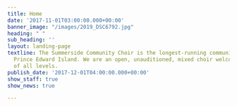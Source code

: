 ```yaml
---
title: Home
date: '2017-11-01T03:00:00.000+00:00'
banner_image: "/images/2019_DSC6792.jpg"
heading: " "
sub_heading: ''
layout: landing-page
textline: The Summerside Community Choir is the longest-running community choir on
  Prince Edward Island. We are an open, unauditioned, mixed choir welcoming singers
  of all levels.
publish_date: '2017-12-01T04:00:00.000+00:00'
show_staff: true
show_news: true

---
```


